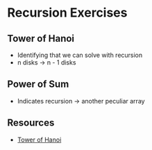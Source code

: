 # Recursion Exercises

## Tower of Hanoi

- Identifying that we can solve with recursion
- n disks -> n - 1 disks 

## Power of Sum

- Indicates recursion -> another peculiar array

## Resources

- [Tower of Hanoi](https://www.geeksforgeeks.org/problems/tower-of-hanoi-1587115621/1)

